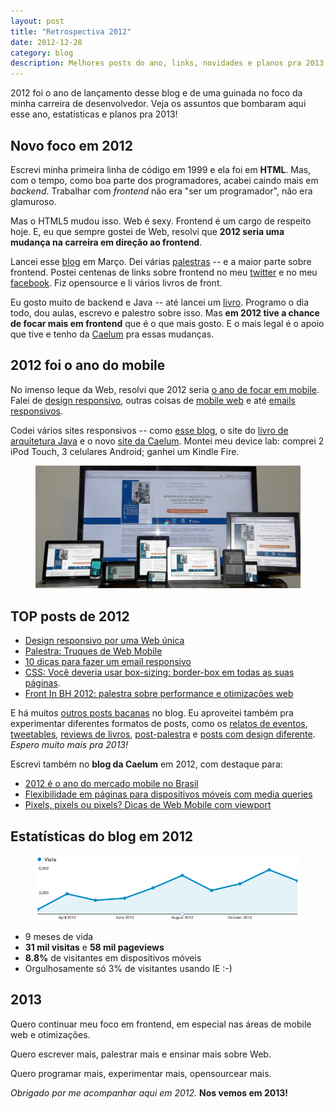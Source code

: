 ```yaml
---
layout: post
title: "Retrospectiva 2012"
date: 2012-12-28
category: blog
description: Melhores posts do ano, links, novidades e planos pra 2013.
---
```


2012 foi o ano de lançamento desse blog e de uma guinada no foco da minha carreira de desenvolvedor. Veja os assuntos que bombaram aqui esse ano, estatísticas e planos pra 2013!

## Novo foco em 2012

Escrevi minha primeira linha de código em 1999 e ela foi em **HTML**. Mas, com o tempo, como boa parte dos programadores, acabei caindo mais em *backend*. Trabalhar com *frontend* não era "ser um programador", não era glamuroso.

Mas o HTML5 mudou isso. Web é sexy. Frontend é um cargo de respeito hoje. E, eu que sempre gostei de Web, resolvi que **2012 seria uma mudança na carreira em direção ao frontend**.

Lancei esse [blog](/o-blog/) em Março. Dei várias [palestras](/palestras/) -- e a maior parte sobre frontend. Postei centenas de links sobre frontend no meu [twitter](https://twitter.com/sergio_caelum) e no meu [facebook](https://www.facebook.com/sergio.caelum). Fiz opensource e li vários livros de front.

Eu gosto muito de backend e Java -- até lancei um [livro](http://www.arquiteturajava.com.br/). Programo o dia todo, dou aulas, escrevo e palestro sobre isso. Mas **em 2012 tive a chance de focar mais em frontend** que é o que mais gosto. E o mais legal é o apoio que tive e tenho da [Caelum](http://www.caelum.com.br) pra essas mudanças.

## 2012 foi o ano do mobile

No imenso leque da Web, resolvi que 2012 seria [o ano de focar em mobile](http://blog.caelum.com.br/2012-e-o-ano-do-mercado-mobile-no-brasil/). Falei de [design responsivo](/responsive-web-design/), outras coisas de [mobile web](/palestra-mobile-web/) e até [emails responsivos](/email-newsletter-mobile-responsivo/).

Codei vários sites responsivos -- como [esse blog](https://github.com/sergiolopes/blog), o site do [livro de arquitetura Java](https://github.com/caelum/arquiteturajava.com.br) e o novo [site da Caelum](http://www.caelum.com.br/apostilas/). Montei meu device lab: comprei 2 iPod Touch, 3 celulares Android; ganhei um Kindle Fire.

<figure>
	<img src="/img/posts/retrospectiva/mobile-2012.jpg" alt="Testando em vários devices">
</figure>

## TOP posts de 2012

* [Design responsivo por uma Web única](/responsive-web-design/)
* [Palestra: Truques de Web Mobile](/palestra-mobile-web/)
* [10 dicas para fazer um email responsivo](/email-newsletter-mobile-responsivo/)
* [CSS: Você deveria usar box-sizing: border-box em todas as suas páginas](/css-box-sizing-border-box/).
* [Front In BH 2012: palestra sobre performance e otimizações web](/frontinbh-otimizacoes-web/)

E há muitos [outros posts bacanas](/) no blog. Eu aproveitei também pra experimentar diferentes formatos de posts, como os [relatos de eventos](/front-in-sampa-2012/), [tweetables](/tweetables-performance-web-otimizacoes/), [reviews de livros](/review-livro-web-design-responsivo-tarcio-zemel/), [post-palestra](/palestra-mobile-web/) e [posts com design diferente](/email-newsletter-mobile-responsivo/). *Espero muito mais pra 2013!*

Escrevi também no **blog da Caelum** em 2012, com destaque para:

<ul>
<li class="destaque"><a href="http://blog.caelum.com.br/2012-e-o-ano-do-mercado-mobile-no-brasil/">2012 é o ano do mercado mobile no Brasil</a></li>

<li><a href="http://blog.caelum.com.br/flexibilidade-em-paginas-para-dispositivos-moveis-com-media-queries/">Flexibilidade em páginas para dispositivos móveis com media queries</a></li>

<li><a href="http://blog.caelum.com.br/pixels-pixels-ou-pixels-dicas-de-web-mobile-com-viewport/">Pixels, pixels ou pixels? Dicas de Web Mobile com viewport</a></li>
</ul>

## Estatísticas do blog em 2012

<figure>
	<img src="/img/posts/retrospectiva/estatisticas-2012.png" alt="Google Analytics dos 9 meses de blog">
</figure>

* 9 meses de vida
* **31 mil visitas** e **58 mil pageviews**
* **8.8%** de visitantes em dispositivos móveis
* Orgulhosamente só 3% de visitantes usando IE :-)

## 2013

Quero continuar meu foco em frontend, em especial nas áreas de mobile web e otimizações.

Quero escrever mais, palestrar mais e ensinar mais sobre Web.

Quero programar mais, experimentar mais, opensourcear mais.

*Obrigado por me acompanhar aqui em 2012.* **Nos vemos em 2013!**

